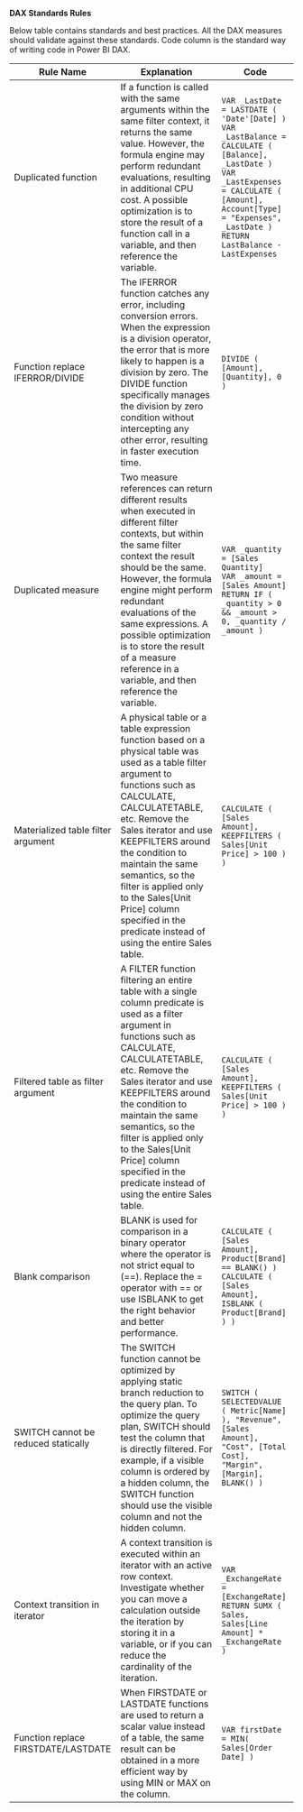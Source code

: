 **DAX Standards Rules**

Below table contains standards and best practices. All the DAX measures should validate against these standards. Code column is the standard way of writing code in Power BI DAX. 

| Rule Name                              | Explanation                                                                                                                                                                                                                                                                                                                                                                                                                                                                                     | Code                                                                                                                                                                                                                     |
|---------------------------------------|-------------------------------------------------------------------------------------------------------------------------------------------------------------------------------------------------------------------------------------------------------------------------------------------------------------------------------------------------------------------------------------------------------------------------------------------------------------------------------------------------|-----------------------------------------------------------------------------------------------------------------------------------------------------------------------------------------------------------------------------|
| Duplicated function                   | If a function is called with the same arguments within the same filter context, it returns the same value. However, the formula engine may perform redundant evaluations, resulting in additional CPU cost. A possible optimization is to store the result of a function call in a variable, and then reference the variable.                                                                                                                                       | `VAR _LastDate = LASTDATE ( 'Date'[Date] )`<br>`VAR _LastBalance = CALCULATE ( [Balance], _LastDate )`<br>`VAR _LastExpenses = CALCULATE ( [Amount], Account[Type] = "Expenses", _LastDate )`<br>`RETURN LastBalance - LastExpenses` |
| Function replace IFERROR/DIVIDE       | The IFERROR function catches any error, including conversion errors. When the expression is a division operator, the error that is more likely to happen is a division by zero. The DIVIDE function specifically manages the division by zero condition without intercepting any other error, resulting in faster execution time.                                                                                                                                       | `DIVIDE ( [Amount], [Quantity], 0 )`                                                                                                                                                                                     |
| Duplicated measure                    | Two measure references can return different results when executed in different filter contexts, but within the same filter context the result should be the same. However, the formula engine might perform redundant evaluations of the same expressions. A possible optimization is to store the result of a measure reference in a variable, and then reference the variable.                                                                                     | `VAR _quantity = [Sales Quantity]`<br>`VAR _amount = [Sales Amount]`<br>`RETURN IF ( _quantity > 0 && _amount > 0, _quantity / _amount )`                                                                                   |
| Materialized table filter argument    | A physical table or a table expression function based on a physical table was used as a table filter argument to functions such as CALCULATE, CALCULATETABLE, etc. Remove the Sales iterator and use KEEPFILTERS around the condition to maintain the same semantics, so the filter is applied only to the Sales[Unit Price] column specified in the predicate instead of using the entire Sales table.                                                | `CALCULATE ( [Sales Amount], KEEPFILTERS ( Sales[Unit Price] > 100 ) )`                                                                                                                                                   |
| Filtered table as filter argument     | A FILTER function filtering an entire table with a single column predicate is used as a filter argument in functions such as CALCULATE, CALCULATETABLE, etc. Remove the Sales iterator and use KEEPFILTERS around the condition to maintain the same semantics, so the filter is applied only to the Sales[Unit Price] column specified in the predicate instead of using the entire Sales table.                                                | `CALCULATE ( [Sales Amount], KEEPFILTERS ( Sales[Unit Price] > 100 ) )`                                                                                                                                                   |
| Blank comparison                      | BLANK is used for comparison in a binary operator where the operator is not strict equal to (==). Replace the = operator with == or use ISBLANK to get the right behavior and better performance.                                                                                                                                                                                                                                                       | `CALCULATE ( [Sales Amount], Product[Brand] == BLANK() )`<br>`CALCULATE ( [Sales Amount], ISBLANK ( Product[Brand] ) )`                                                                                                     |
| SWITCH cannot be reduced statically   | The SWITCH function cannot be optimized by applying static branch reduction to the query plan. To optimize the query plan, SWITCH should test the column that is directly filtered. For example, if a visible column is ordered by a hidden column, the SWITCH function should use the visible column and not the hidden column.                                                                                                                             | `SWITCH ( SELECTEDVALUE ( Metric[Name] ), "Revenue", [Sales Amount], "Cost", [Total Cost], "Margin", [Margin], BLANK() )`                                                                                                  |
| Context transition in iterator        | A context transition is executed within an iterator with an active row context. Investigate whether you can move a calculation outside the iteration by storing it in a variable, or if you can reduce the cardinality of the iteration.                                                                                                                                                                                                                   | `VAR _ExchangeRate = [ExchangeRate]`<br>`RETURN SUMX ( Sales, Sales[Line Amount] * _ExchangeRate )`                                                                                                                        |
| Function replace FIRSTDATE/LASTDATE   | When FIRSTDATE or LASTDATE functions are used to return a scalar value instead of a table, the same result can be obtained in a more efficient way by using MIN or MAX on the column.                                                                                                                                                                                                                                                                       | `VAR firstDate = MIN( Sales[Order Date] )`                                                                                                                                                                                |


